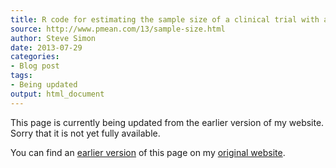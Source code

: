 ```yaml
---
title: R code for estimating the sample size of a clinical trial with a fixed duration
source: http://www.pmean.com/13/sample-size.html
author: Steve Simon
date: 2013-07-29
categories:
- Blog post
tags:
- Being updated
output: html_document
---
```


This page is currently being updated from the earlier version of my website. Sorry that it is not yet fully available.

<!---More--->

You can find an [earlier version][sim1] of this page on my [original website][sim2].

[sim1]: http://www.pmean.com/13/sample-size.html
[sim2]: http://www.pmean.com/original_site.html
